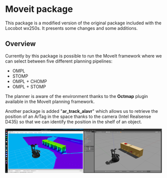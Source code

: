 # Moveit package

This package is a modified version of the original package included with the Locobot wx250s. It presents some changes and some additions.

## Overview

Currently by this package is possible to run the MoveIt framework where we can select between five different planning pipelines:

- OMPL
- STOMP
- OMPL + CHOMP
- OMPL + STOMP

The planner is aware of the environment thanks to the **Octmap** plugin available in the MoveIt planning framework. 

Another package is added "**ar_track_alavr**" which allows us to retrieve the position of an ArTag in the space thanks to the camera (Intel Realsense D435) so that we can identify the position in the shelf of an object.


![Example how what is possible to detect with Octomap](/media/octomap.png)



